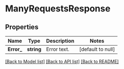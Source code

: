 # ManyRequestsResponse

## Properties
Name | Type | Description | Notes
------------ | ------------- | ------------- | -------------
**Error_** | **string** | Error text. | [default to null]

[[Back to Model list]](../README.md#documentation-for-models) [[Back to API list]](../README.md#documentation-for-api-endpoints) [[Back to README]](../README.md)

